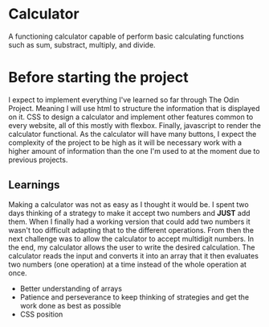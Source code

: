 # Calculator
A functioning calculator capable of perform basic calculating functions such as sum, substract, multiply, and divide.

<h1>Before starting the project</h1>
I expect to implement everything I've learned so far through The Odin Project. Meaning I will use html to structure the information that is displayed on it. CSS to design a calculator and implement other features common to every website, all of this mostly with flexbox. Finally, javascript to render the calculator functional. As the calculator will have many buttons, I expect the complexity of the project to be high as it will be necessary work with a higher amount of information than the one I'm used to at the moment due to previous projects.

<h2>Learnings</h2>
Making a calculator was not as easy as I thought it would be. I spent two days thinking of a strategy to make it accept two numbers and <strong>JUST</strong> add them. When I finally had a working version that could add two numbers it wasn't too difficult adapting that to the different operations. From then the next challenge was to allow the calculator to accept multidigit numbers. In the end, my calculator allows the user to write the desired calculation. The calculator reads the input and converts it into an array that it then evaluates two numbers (one operation) at a time instead of the whole operation at once.
  <ul>
    <li>Better understanding of arrays</li>
    <li>Patience and perseverance to keep thinking of strategies and get the work done as best as possible</li>
    <li>CSS position</li>
  </ul>
